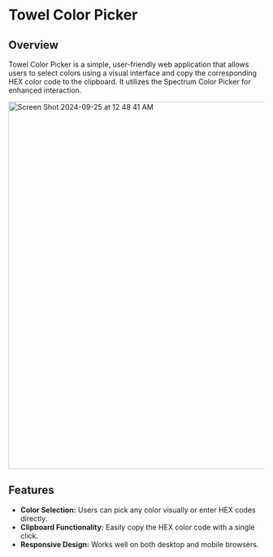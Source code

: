 # Towel Color Picker

## Overview
Towel Color Picker is a simple, user-friendly web application that allows users to select colors using a visual interface and copy the corresponding HEX color code to the clipboard. It utilizes the Spectrum Color Picker for enhanced interaction.

<img width="724" alt="Screen Shot 2024-09-25 at 12 48 41 AM" src="https://github.com/user-attachments/assets/1f810eb8-63e8-4c7e-95fd-0b440341a352">

## Features
- **Color Selection:** Users can pick any color visually or enter HEX codes directly.
- **Clipboard Functionality:** Easily copy the HEX color code with a single click.
- **Responsive Design:** Works well on both desktop and mobile browsers.
